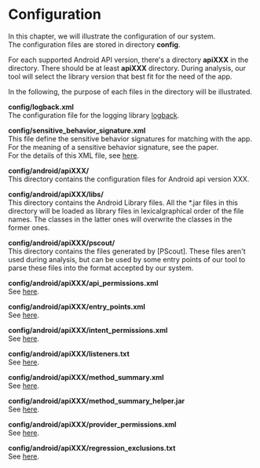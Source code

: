 # Configuration #
In this chapter, we will illustrate the configuration of our system.  
The configuration files are stored in directory **config**.  

For each supported Android API version, there's a directory **apiXXX** in the directory. There should be at least **apiXXX** directory. During analysis, our tool will select the library version that best fit for the need of the app.

In the following, the purpose of each files in the directory will be illustrated.

**config/logback.xml**   
The configuration file for the logging library [logback].

**config/sensitive_behavior_signature.xml**  
This file define the sensitive behavior signatures for matching with the app. For the meaning of a sensitive behavior signature, see the paper.  
For the details of this XML file, see [here](sb_sig.html).

**config/android/apiXXX/**  
This directory contains the configuration files for Android api version XXX.  

**config/android/apiXXX/libs/**  
This directory contains the Android Library files. All the *.jar files in this directory will be loaded as library files in lexicalgraphical order of the file names. The classes in the latter ones will overwrite the classes in the former ones.  

**config/android/apiXXX/pscout/**   
This directory contains the files generated by [PScout]. These files aren't used during analysis, but can be used by some entry points of our tool to parse these files into the format accepted by our system.

**config/android/apiXXX/api_permissions.xml**  
See [here](api_permissions.html).

**config/android/apiXXX/entry_points.xml**  
See [here](entry_points.html).

**config/android/apiXXX/intent_permissions.xml**  
See [here](intent_permissions.html).

**config/android/apiXXX/listeners.txt**  
See [here](listeners.html).

**config/android/apiXXX/method_summary.xml**  
See [here](method_summary.html).

**config/android/apiXXX/method_summary_helper.jar**  
See [here](method_summary.html).

**config/android/apiXXX/provider_permissions.xml**  
See [here](provider_permissions.html).

**config/android/apiXXX/regression_exclusions.txt**  
See [here](regression_exclusions.html).

[logback]:http://logback.qos.ch